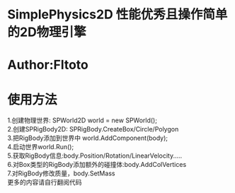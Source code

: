 ﻿# SimplePhysics2D 性能优秀且操作简单的2D物理引擎  
# Author:Fltoto  
# 使用方法  
1.创建物理世界: SPWorld2D world = new SPWorld();  
2.创建SPRigBody2D: SPRigBody.CreateBox/Circle/Polygon  
3.把RigBody添加到世界中 world.AddComponent(body);  
4.启动世界world.Run();  
5.获取RigBody信息:body.Position/Rotation/LinearVelocity.....  
6.对Box类型的RigBody添加额外的碰撞体:body.AddColVertices  
7.对RigBody修改质量，body.SetMass  
更多的内容请自行翻阅代码  